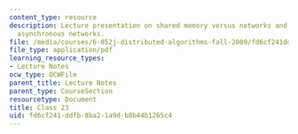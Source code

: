 ```yaml
---
content_type: resource
description: Lecture presentation on shared memory versus networks and consensus in
  asynchronous networks.
file: /media/courses/6-852j-distributed-algorithms-fall-2009/fd6cf241ddfb8ba21a9db8b44b1265c4_MIT6_852JF09_lec23.pdf
file_type: application/pdf
learning_resource_types:
- Lecture Notes
ocw_type: OCWFile
parent_title: Lecture Notes
parent_type: CourseSection
resourcetype: Document
title: Class 23
uid: fd6cf241-ddfb-8ba2-1a9d-b8b44b1265c4
---
```


